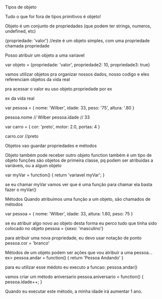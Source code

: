 Tipos de objeto

Tudo o que for fora de tipos primitivos é objeto!

Objeto é um conjunto de propriedades (que podem ter strings, numeros, undefined, etc)

{propriedade: 'valor'} //este é um objeto simples, com uma propriedade chamada propriedade

Posso atribuir um objeto a uma variavel 

var objeto = {propriedade: 'valor', propriedade2: 10, propriedade3: true}

vamos utilizar objetos pra organizar nossos dados, nosso codigo
e eles referenciam objetos da vida real

pra acessar o valor eu uso objeto.propriedade por ex

ex da vida real

var pessoa = {
  nome: 'Wilber',
  idade: 33,
  peso: '75',
  altura: '.80
}

pessoa.nome // Wilber
pessoa.idade // 33

var carro = {
  cor: 'preto',
  motor: 2.0,
  portas: 4
}

carro.cor //preto

Objetos vao guardar propriedades e métodos

Objeto também pode receber outro objeto
function também é um tipo de objeto
funções são objetos de primeira classe, pq podem ser atribuidas a variáveis, ou a algum objeto

var myVar = function() {
  return 'variavel myVar';
}

se eu chamar myVar vamos ver que é uma função
para chamar ela basta fazer o myVar()

Métodos
Quando atribuímos uma função a um objeto, são chamados de métodos

var pessoa = {
  nome: 'Wilber',
  idade: 33,
  altura: 1.80,
  peso: 75
}

se eu atribuir algo novo ao objeto desta forma eu perco tudo que tinha sido colocado no objeto
pessoa = {sexo: 'masculino'}

para atribuir uma nova propriedade, eu devo usar notação de ponto
pessoa.cor = 'branco'

Métodos de um objeto podem ser ações que vou atribuir a uma pessoa...
ex> pessoa.andar = function() {
  return 'Pessoa Andando'
}

para eu utilizar esse médoto eu executo a funcao: pessoa.andar()

vamos criar um método aniversario
pessoa.aniversario = function() {
  pessoa.idade++;
}

Quando eu executar este método, a minha idade irá aumentar 1 ano.

